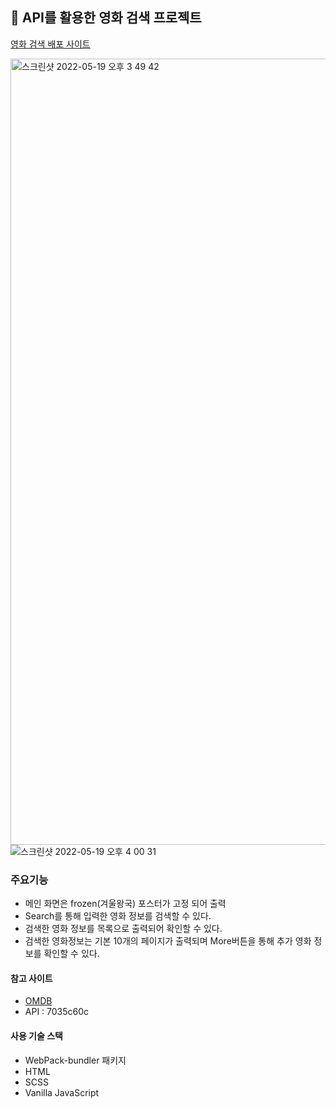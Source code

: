 ## 🎥 API를 활용한 영화 검색 프로젝트

[영화 검색 배포 사이트](https://amazing-sunflower-bb87c0.netlify.app)

<img width="1258" alt="스크린샷 2022-05-19 오후 3 49 42" src="https://user-images.githubusercontent.com/102017296/169228498-d65db5ee-2ea4-4caa-b4e4-c83c6000728a.png">![스크린샷 2022-05-19 오후 4 00 31](https://user-images.githubusercontent.com/102017296/169230366-f0418750-1b99-4535-9f96-bbf15e30a48b.png)

### 주요기능

- 메인 화면은 frozen(겨울왕국) 포스터가 고정 되어 출력
- Search를 통해 입력한 영화 정보를 검색할 수 있다.
- 검색한 영화 정보를 목록으로 출력되어 확인할 수 있다.
- 검색한 영화정보는 기본 10개의 페이지가 출력되며 More버튼을 통해 추가 영화 정보를 확인할 수 있다.

#### 참고 사이트

- [OMDB](http://www.omdbapi.com/)
- API : 7035c60c

#### 사용 기술 스택

- WebPack-bundler 패키지
- HTML
- SCSS
- Vanilla JavaScript
